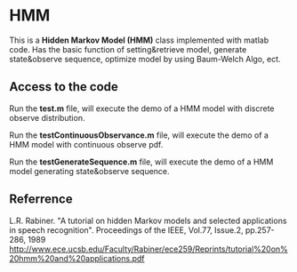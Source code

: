 # HMM
This is a **Hidden Markov Model (HMM)** class implemented with matlab code. Has the basic function of setting&amp;retrieve model, generate state&amp;observe sequence, optimize model by using Baum-Welch Algo, ect.

## Access to the code
Run the **test.m** file, will execute the demo of a HMM model with discrete observe distribution.

Run the **testContinuousObservance.m** file, will execute the demo of a HMM model with continuous observe pdf.

Run the **testGenerateSequence.m** file, will execute the demo of a HMM model generating state&observe sequence.

## Referrence
L.R. Rabiner. "A tutorial on hidden Markov models and selected applications in speech recognition". Proceedings of the IEEE, Vol.77, Issue.2, pp.257-286, 1989
http://www.ece.ucsb.edu/Faculty/Rabiner/ece259/Reprints/tutorial%20on%20hmm%20and%20applications.pdf
